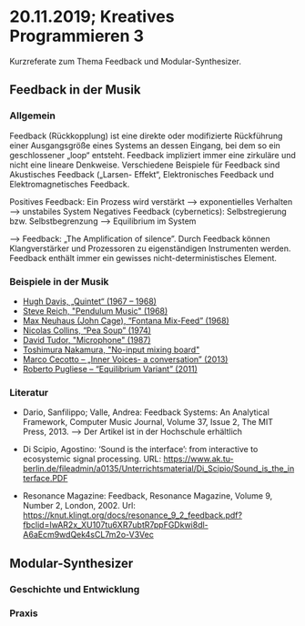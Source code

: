 # 20.11.2019; Kreatives Programmieren 3

Kurzreferate zum Thema Feedback und Modular-Synthesizer.

## Feedback in der Musik

### Allgemein

Feedback (Rückkopplung) ist eine direkte oder modifizierte Rückführung einer Ausgangsgröße eines Systems an dessen Eingang, bei dem so ein geschlossener „loop“ entsteht. Feedback impliziert immer eine zirkuläre und nicht eine lineare Denkweise.
Verschiedene Beispiele für Feedback sind Akustisches Feedback („Larsen- Effekt“, Elektronisches Feedback und Elektromagnetisches Feedback.

Positives Feedback: Ein Prozess wird verstärkt --> exponentielles Verhalten --> unstabiles System 
Negatives Feedback (cybernetics): Selbstregierung bzw. Selbstbegrenzung --> Equilibrium im System 

--> Feedback: „The Amplification of silence”.
Durch Feedback können Klangverstärker und Prozessoren zu eigenständigen Instrumenten werden.
Feedback enthält immer ein gewisses nicht-deterministisches Element.


### Beispiele in der Musik

* [Hugh Davis, „Quintet“ (1967 – 1968)](https://www.youtube.com/watch?v=MkDuM5_RIyc)
* [Steve Reich, "Pendulum Music" (1968)](https://www.youtube.com/watch?v=fU6qDeJPT-w)
* [Max Neuhaus (John Cage), “Fontana Mix-Feed” (1968)](https://www.youtube.com/watch?v=81mEr9SdM2E)
* [Nicolas Collins, “Pea Soup” (1974)](https://www.youtube.com/watch?v=W7f5Iha7JyQ)
* [David Tudor, "Microphone" (1987)](https://www.youtube.com/watch?v=CgN_lsxUWTk)
* [Toshimura Nakamura, "No-input mixing board"](https://www.youtube.com/watch?v=qTi0hom6r44)
* [Marco Cecotto – „Inner Voices- a conversation” (2013)](https://vimeo.com/62904221)
* [Roberto Pugliese – “Equilibrium Variant” (2011)](https://vimeo.com/25131483
)

### Literatur

* Dario, Sanfilippo; Valle, Andrea: Feedback Systems: An Analytical Framework, Computer Music Journal, Volume 37, Issue 2, The MIT Press, 2013. --> Der Artikel ist in der Hochschule erhältlich

* Di Scipio, Agostino: ‘Sound is the interface’: from interactive to ecosystemic signal processing. URL: https://www.ak.tu-berlin.de/fileadmin/a0135/Unterrichtsmaterial/Di_Scipio/Sound_is_the_interface.PDF

* Resonance Magazine: Feedback, Resonance Magazine, Volume 9, Number 2, London, 2002. Url: https://knut.klingt.org/docs/resonance_9_2_feedback.pdf?fbclid=IwAR2x_XU107tu6XR7ubtR7ppFGDkwi8dl-A6aEcm9wdQek4sCL7m2o-V3Vec


## Modular-Synthesizer

### Geschichte und Entwicklung

### Praxis
